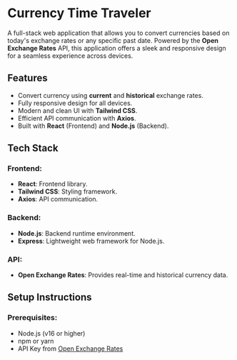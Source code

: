 # Currency Time Traveler

A full-stack web application that allows you to convert currencies based on today's exchange rates or any specific past date. Powered by the **Open Exchange Rates** API, this application offers a sleek and responsive design for a seamless experience across devices.


## Features

- Convert currency using **current** and **historical** exchange rates.
- Fully responsive design for all devices.
- Modern and clean UI with **Tailwind CSS**.
- Efficient API communication with **Axios**.
- Built with **React** (Frontend) and **Node.js** (Backend).


## Tech Stack

### Frontend:
- **React**: Frontend library.
- **Tailwind CSS**: Styling framework.
- **Axios**: API communication.

### Backend:
- **Node.js**: Backend runtime environment.
- **Express**: Lightweight web framework for Node.js.

### API:
- **Open Exchange Rates**: Provides real-time and historical currency data.


## Setup Instructions

### Prerequisites:
- Node.js (v16 or higher)
- npm or yarn
- API Key from [Open Exchange Rates](https://openexchangerates.org/)
